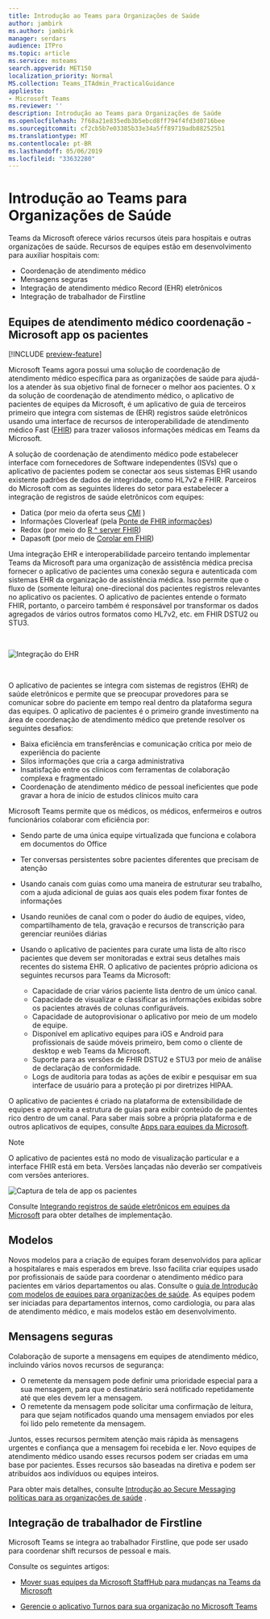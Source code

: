 ```yaml
---
title: Introdução ao Teams para Organizações de Saúde
author: jambirk
ms.author: jambirk
manager: serdars
audience: ITPro
ms.topic: article
ms.service: msteams
search.appverid: MET150
localization_priority: Normal
MS.collection: Teams_ITAdmin_PracticalGuidance
appliesto:
- Microsoft Teams
ms.reviewer: ''
description: Introdução ao Teams para Organizações de Saúde
ms.openlocfilehash: 7f68a21e835edb3b5ebcd8ff794f4fd3d0716bee
ms.sourcegitcommit: cf2cb5b7e03385b33e34a5ff89719adb882525b1
ms.translationtype: MT
ms.contentlocale: pt-BR
ms.lasthandoff: 05/06/2019
ms.locfileid: "33632280"
---
```

# <a name="get-started-with-teams-for-healthcare-organizations"></a>Introdução ao Teams para Organizações de Saúde

Teams da Microsoft oferece vários recursos úteis para hospitais e outras organizações de saúde. Recursos de equipes estão em desenvolvimento para auxiliar hospitais com:

- Coordenação de atendimento médico
- Mensagens seguras
- Integração de atendimento médico Record (EHR) eletrônicos
- Integração de trabalhador de Firstline

## <a name="care-coordination---microsoft-teams-patients-app"></a>Equipes de atendimento médico coordenação - Microsoft app os pacientes

[!INCLUDE [preview-feature](../../includes/preview-feature.md)]

Microsoft Teams agora possui uma solução de coordenação de atendimento médico específica para as organizações de saúde para ajudá-los a atender às sua objetivo final de fornecer o melhor aos pacientes. O x da solução de coordenação de atendimento médico, o aplicativo de pacientes de equipes da Microsoft, é um aplicativo de guia de terceiros primeiro que integra com sistemas de (EHR) registros saúde eletrônicos usando uma interface de recursos de interoperabilidade de atendimento médico Fast ([FHIR](https://www.hl7.org/fhir/)) para trazer valiosos informações médicas em Teams da Microsoft.  

A solução de coordenação de atendimento médico pode estabelecer interface com fornecedores de Software independentes (ISVs) que o aplicativo de pacientes podem se conectar aos seus sistemas EHR usando existente padrões de dados de integridade, como HL7v2 e FHIR. Parceiros do Microsoft com as seguintes líderes do setor para estabelecer a integração de registros de saúde eletrônicos com equipes:

- Datica (por meio da oferta seus [CMI](https://datica.com/compliant-managed-integration/) )
- Informações Cloverleaf (pela [Ponte de FHIR informações](https://pages.infor.com/hcl-infor-fhir-bridge-brochure.html))
- Redox (por meio do [R ^ server FHIR](https://www.redoxengine.com/fhir/))
- Dapasoft (por meio de [Corolar em FHIR](https://www.dapasoft.com/corolar-fhir-server-for-microsoft-teams/))

Uma integração EHR e interoperabilidade parceiro tentando implementar Teams da Microsoft para uma organização de assistência médica precisa fornecer o aplicativo de pacientes uma conexão segura e autenticada com sistemas EHR da organização de assistência médica. Isso permite que o fluxo de (somente leitura) one-direcional dos pacientes registros relevantes no aplicativo os pacientes. O aplicativo de pacientes entende o formato FHIR, portanto, o parceiro também é responsável por transformar os dados agregados de vários outros formatos como HL7v2, etc. em FHIR DSTU2 ou STU3.

<br>

![Integração do EHR](../../media/ehr-1.png)

<br>

O aplicativo de pacientes se integra com sistemas de registros (EHR) de saúde eletrônicos e permite que se preocupar provedores para se comunicar sobre do paciente em tempo real dentro da plataforma segura das equipes. O aplicativo de pacientes é o primeiro grande investimento na área de coordenação de atendimento médico que pretende resolver os seguintes desafios:

- Baixa eficiência em transferências e comunicação crítica por meio de experiência do paciente
- Silos informações que cria a carga administrativa
- Insatisfação entre os clínicos com ferramentas de colaboração complexa e fragmentado
- Coordenação de atendimento médico de pessoal ineficientes que pode gravar a hora de início de estudos clínicos muito cara

Microsoft Teams permite que os médicos, os médicos, enfermeiros e outros funcionários colaborar com eficiência por:

- Sendo parte de uma única equipe virtualizada que funciona e colabora em documentos do Office
- Ter conversas persistentes sobre pacientes diferentes que precisam de atenção
- Usando canais com guias como uma maneira de estruturar seu trabalho, com a ajuda adicional de guias aos quais eles podem fixar fontes de informações
- Usando reuniões de canal com o poder do áudio de equipes, vídeo, compartilhamento de tela, gravação e recursos de transcrição para gerenciar reuniões diárias
- Usando o aplicativo de pacientes para curate uma lista de alto risco pacientes que devem ser monitoradas e extrai seus detalhes mais recentes do sistema EHR. O aplicativo de pacientes próprio adiciona os seguintes recursos para Teams da Microsoft:

    - Capacidade de criar vários paciente lista dentro de um único canal.
    - Capacidade de visualizar e classificar as informações exibidas sobre os pacientes através de colunas configuráveis.
    - Capacidade de autoprovisionar o aplicativo por meio de um modelo de equipe.
    - Disponível em aplicativo equipes para iOS e Android para profissionais de saúde móveis primeiro, bem como o cliente de desktop e web Teams da Microsoft.
    - Suporte para as versões de FHIR DSTU2 e STU3 por meio de análise de declaração de conformidade.
    - Logs de auditoria para todas as ações de exibir e pesquisar em sua interface de usuário para a proteção pi por diretrizes HIPAA.

O aplicativo de pacientes é criado na plataforma de extensibilidade de equipes e aproveita a estrutura de guias para exibir conteúdo de pacientes rico dentro de um canal. Para saber mais sobre a própria plataforma e de outros aplicativos de equipes, consulte [Apps para equipes da Microsoft](/microsoftteams/platform/concepts/apps/apps-overview).  

> [!NOTE]
> O aplicativo de pacientes está no modo de visualização particular e a interface FHIR está em beta. Versões lançadas não deverão ser compatíveis com versões anteriores.

![Captura de tela de app os pacientes](../../media/ehr-2.png)

Consulte [Integrando registros de saúde eletrônicos em equipes da Microsoft](patients-app.md) para obter detalhes de implementação.

## <a name="templates"></a>Modelos

Novos modelos para a criação de equipes foram desenvolvidos para aplicar a hospitalares e mais esperados em breve. Isso facilita criar equipes usado por profissionais de saúde para coordenar o atendimento médico para pacientes em vários departamentos ou alas. Consulte o [guia de Introdução com modelos de equipes para organizações de saúde](healthcare-templates.md). As equipes podem ser iniciadas para departamentos internos, como cardiologia, ou para alas de atendimento médico, e mais modelos estão em desenvolvimento.

## <a name="secure-messaging"></a>Mensagens seguras

Colaboração de suporte a mensagens em equipes de atendimento médico, incluindo vários novos recursos de segurança:

- O remetente da mensagem pode definir uma prioridade especial para a sua mensagem, para que o destinatário será notificado repetidamente até que eles devem ler a mensagem.
- O remetente da mensagem pode solicitar uma confirmação de leitura, para que sejam notificados quando uma mensagem enviados por eles foi lido pelo remetente da mensagem.

Juntos, esses recursos permitem atenção mais rápida às mensagens urgentes e confiança que a mensagem foi recebida e ler. Novo equipes de atendimento médico usando esses recursos podem ser criadas em uma base por pacientes. Esses recursos são baseadas na diretiva e podem ser atribuídos aos indivíduos ou equipes inteiros.

Para obter mais detalhes, consulte [Introdução ao Secure Messaging políticas para as organizações de saúde](messaging-policies-hc.md) .

## <a name="firstline-worker-integration"></a>Integração de trabalhador de Firstline

Microsoft Teams se integra ao trabalhador Firstline, que pode ser usado para coordenar shift recursos de pessoal e mais.

 Consulte os seguintes artigos:

- [Mover suas equipes da Microsoft StaffHub para mudanças na Teams da Microsoft](../shifts/move-staffhub-teams-to-shifts-in-teams.md)

- [Gerencie o aplicativo Turnos para sua organização no Microsoft Teams](../shifts/manage-the-shifts-app-for-your-organization-in-teams.md)
